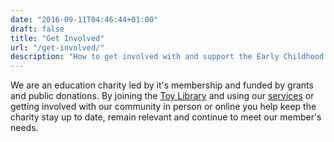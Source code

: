 ```yaml
---
date: "2016-09-11T04:46:44+01:00"
draft: false
title: "Get Involved"
url: "/get-involved/"
description: "How to get involved with and support the Early Childhood Project."
---
```

We are an education charity led by it's membership and funded by grants and public donations. By joining the 
[Toy Library](https://toylibrarybrightonandhove.org) and using our [services](/what-we-do/) or getting involved with 
our community in person or online you help keep the charity stay up to date, remain relevant and continue to meet our 
member's needs.